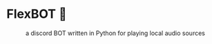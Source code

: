 # FlexBOT 💽
<div align=center>
    <image src=><image></br>
    a discord BOT written in Python for playing local audio sources
    

</div>
